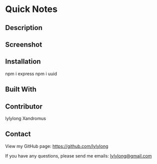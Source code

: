 # Quick Notes

## Description

## Screenshot

## Installation

npm i express
npm i uuid

## Built With

## Contributor

lylylong
Xandromus

## Contact

View my GitHub page: https://github.com/lylylong

If you have any questions, please send me emails: lylylong@gmail.com
